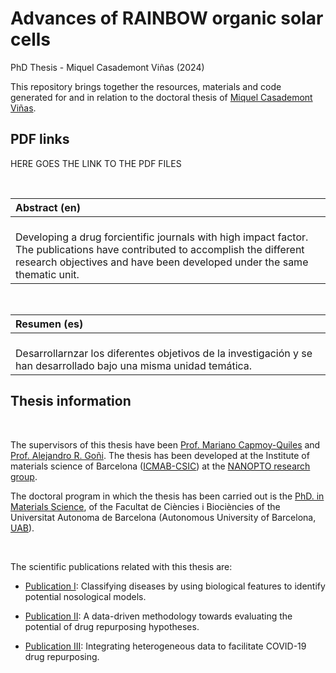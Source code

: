 # Advances of RAINBOW organic solar cells 

PhD Thesis - Miquel Casademont Viñas (2024)

This repository brings together the resources, materials and code generated for and in relation to the doctoral thesis of [Miquel Casademont Viñas](https://orcid.org/0000-0002-2848-9069).


## PDF links

HERE GOES THE LINK TO THE PDF FILES

<br />

|Abstract (en)| 
|:-| 
|<br />Developing a drug forcientific journals with high impact factor. The publications have contributed to accomplish the different research objectives and have been developed under the same thematic unit.<br />|

<br />

|Resumen (es)| 
|:-| 
|<br />Desarrollarnzar los diferentes objetivos de la investigación y se han desarrollado bajo una misma unidad temática.<br />|

## Thesis information

<br />

The supervisors of this thesis have been [Prof. Mariano Capmoy-Quiles](https://orcid.org/0000-0002-8911-640X) and [Prof. Alejandro R. Goñi](https://orcid.org/0000-0002-1193-3063). The thesis has been developed at the Institute of materials science of Barcelona ([ICMAB-CSIC](https://icmab.es/)) at the [NANOPTO research group](https://nanopto.icmab.es/).

The doctoral program in which the thesis has been carried out is the [PhD. in Materials Science](https://www.uab.cat/en/phds/materials-science), of the Facultat de Ciències i Biociències of the Universitat Autonoma de Barcelona (Autonomous University of Barcelona, [UAB](https://www.uab.cat/)).

<br />

The scientific publications related with this thesis are:

* [Publication I](https://medal.ctb.upm.es/internal/gitlab/lprieto/phd-thesis-luciaprietosantamaria/tree/master/Publication%20I): Classifying diseases by using biological features to identify potential nosological models.

* [Publication II](https://medal.ctb.upm.es/internal/gitlab/lprieto/phd-thesis-luciaprietosantamaria/tree/master/Publication%20II): A data-driven methodology towards evaluating the potential of drug repurposing hypotheses.

* [Publication III](https://medal.ctb.upm.es/internal/gitlab/lprieto/phd-thesis-luciaprietosantamaria/tree/master/Publication%20III): Integrating heterogeneous data to facilitate COVID-19 drug repurposing.
